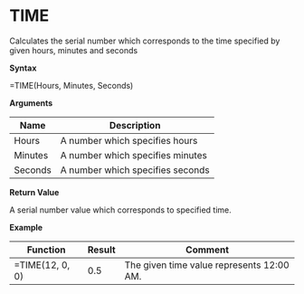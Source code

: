 # TIME

Calculates the serial number which corresponds to the time specified by
given hours, minutes and seconds

**Syntax**

=TIME(Hours, Minutes, Seconds)

**Arguments**

| Name    | Description                      |
|---------|----------------------------------|
| Hours   | A number which specifies hours   |
| Minutes | A number which specifies minutes |
| Seconds | A number which specifies seconds |

**Return Value**

A serial number value which corresponds to specified time.

**Example**

| Function        | Result | Comment                                   |
|-----------------|--------|-------------------------------------------|
| =TIME(12, 0, 0) | 0.5    | The given time value represents 12:00 AM. |
